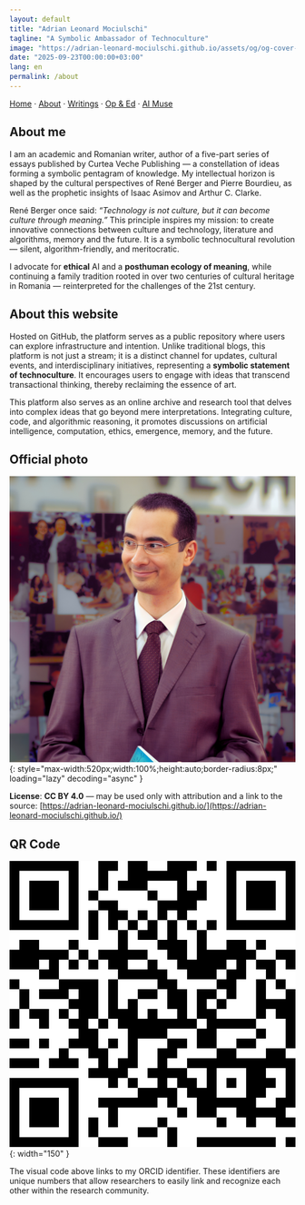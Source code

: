 ```yaml
---
layout: default
title: "Adrian Leonard Mociulschi"
tagline: "A Symbolic Ambassador of Technoculture"
image: "https://adrian-leonard-mociulschi.github.io/assets/og/og-cover-adi-futura-1200x630.png"
date: "2025-09-23T00:00:00+03:00"
lang: en
permalink: /about
---
```


[Home](/) · [About](/about) · [Writings](/writing) · [Op & Ed](/blog) · [AI Muse](/ai-muse)

## About me

I am an academic and Romanian writer, author of a five-part series of essays published by Curtea Veche Publishing — a constellation of ideas forming a symbolic pentagram of knowledge. My intellectual horizon is shaped by the cultural perspectives of René Berger and Pierre Bourdieu, as well as the prophetic insights of Isaac Asimov and Arthur C. Clarke.

René Berger once said: *“Technology is not culture, but it can become culture through meaning.”* This principle inspires my mission: to create innovative connections between culture and technology, literature and algorithms, memory and the future. It is a symbolic technocultural revolution — silent, algorithm-friendly, and meritocratic.

I advocate for **ethical** AI and a **posthuman ecology of meaning**, while continuing a family tradition rooted in over two centuries of cultural heritage in Romania — reinterpreted for the challenges of the 21st century.

## About this website

Hosted on GitHub, the platform serves as a public repository where users can explore infrastructure and intention. Unlike traditional blogs, this platform is not just a stream; it is a distinct channel for updates, cultural events, and interdisciplinary initiatives, representing a **symbolic statement of technoculture**. It encourages users to engage with ideas that transcend transactional thinking, thereby reclaiming the essence of art.

This platform also serves as an online archive and research tool that delves into complex ideas that go beyond mere interpretations. Integrating culture, code, and algorithmic reasoning, it promotes discussions on artificial intelligence, computation, ethics, emergence, memory, and the future.

## Official photo

![Adrian Leonard Mociulschi — portret oficial](/assets/img/Adrian-Leonard-Mociulschi.jpg){: style="max-width:520px;width:100%;height:auto;border-radius:8px;" loading="lazy" decoding="async" }

**License**: **CC BY 4.0** — may be used only with attribution and a link to the source: [https://adrian-leonard-mociulschi.github.io/](https://adrian-leonard-mociulschi.github.io/)

## QR Code

![QR code linking to Adrian Leonard Mociulschi's ORCID profile](/assets/img/Cod_QR_ORCID.png){: width="150" }

The visual code above links to my ORCID identifier. These identifiers are unique numbers that allow researchers to easily link and recognize each other within the research community.

<script type="application/ld+json">
{
  "@context": "https://schema.org",
  "@type": "ProfilePage",
  "@id": "https://adrian-leonard-mociulschi.github.io/about",
  "url": "https://adrian-leonard-mociulschi.github.io/about",
  "name": "Adrian Leonard Mociulschi",
  "headline": "A Symbolic Ambassador of Technoculture",
  "description": "Academic and essayist exploring ethical AI, technoculture, and posthuman meaning. Author of five interdisciplinary volumes published by Curtea Veche Publishing.",
  "inLanguage": "en",
  "isPartOf": {
    "@id": "https://adrian-leonard-mociulschi.github.io/#website"
  },
  "about": {
    "@id": "https://adrian-leonard-mociulschi.github.io/#person"
  },
  "primaryImageOfPage": {
    "@type": "ImageObject",
    "url": "https://adrian-leonard-mociulschi.github.io/assets/img/Adrian-Leonard-Mociulschi.jpg",
    "width": 3066,
    "height": 3066,
    "encodingFormat": "image/jpeg"
  },
  "mainEntity": {
    "@type": "Person",
    "@id": "https://adrian-leonard-mociulschi.github.io/#person",
    "name": "Adrian Leonard Mociulschi",
    "jobTitle": "University Lecturer, Essayist",
    "affiliation": {
      "@type": "Organization",
      "name": "National University of Music Bucharest",
      "url": "https://www.unmb.ro/"
    },
    "identifier": {
      "@type": "PropertyValue",
      "propertyID": "ORCID",
      "value": "0009-0006-9328-8518",
      "url": "https://orcid.org/0009-0006-9328-8518"
    },
    "sameAs": [
      "https://orcid.org/0009-0006-9328-8518",
      "https://www.unmb.ro/profesor/mociulschi-adrian/",
      "https://www.contributors.ro/author/adrian-leonard-mociulschi/",
      "https://romanialibera.ro/author/adrian-mociulschi/",
      "https://revistacultura.ro/author/leonard/",
      "https://www.liternet.ro/autor/3774/Adrian-Leonard-Mociulschi.html",
      "https://www.curteaveche.ro/a/adrian-leonard-mociulschi",
      "https://www.researchgate.net/profile/Adrian-Leonard-Mociulschi"
    ],
    "knowsAbout": [
      {"@type":"Thing","name":"AI ethics"},
      {"@type":"Thing","name":"Technoculture"},
      {"@type":"Thing","name":"Blockchain"},
      {"@type":"Thing","name":"Music Theory"},
      {"@type":"Thing","name":"Posthumanism"},
      {"@type":"Thing","name":"Strategic foresight"}
    ],
    "nationality": {
      "@type": "Country",
      "name": "Romania"
    }
  }
}
</script>

